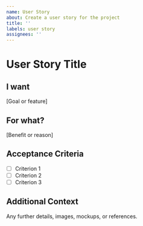 ```yaml
---
name: User Story
about: Create a user story for the project
title: ''
labels: user story
assignees: ''
---
```


# User Story Title

## I want
[Goal or feature]

## For what?
[Benefit or reason]

## Acceptance Criteria
- [ ] Criterion 1
- [ ] Criterion 2
- [ ] Criterion 3

## Additional Context
Any further details, images, mockups, or references.
